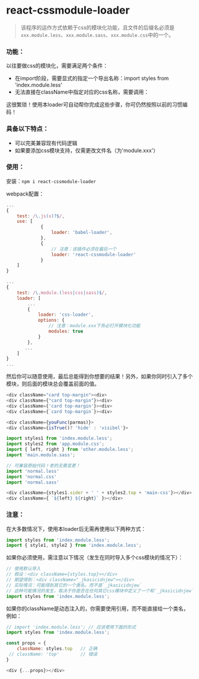 # react-cssmodule-loader

> 该程序的运作方式依赖于css的模块化功能，且文件的后缀名必须是`xxx.module.less`、`xxx.module.sass`、`xxx.module.css`中的一个。

### 功能：
以往要做css的模块化，需要满足两个条件：
 - 在import阶段，需要显式的指定一个导出名称：import styles from 'index.module.less'
 - 无法直接在className中指定对应的css名称，需要调用：<div className={style.youCss}></div>

这很繁琐！使用本loader可自动帮你完成这些步骤，你可仍然按照以前的习惯编码！

### 具备以下特点：
 - 可以完美兼容现有代码逻辑
 - 如果要添加css模块支持，仅需更改文件名（为'module.xxx'）

### 使用：

安装：`npm i react-cssmodule-loader`

webpack配置：
```js
...
{
    test: /\.js(x)?$/,
    use: [
             {
                 loader: 'babel-loader',
             },
             {
                 // 注意：该插件必须在最后一个
                 loader: 'react-cssmodule-loader'
             }
    ]
}

...
{
    test: /\.module.(less|css|sass)$/,
    loader: [
        ...
        {
            loader: 'css-loader', 
            options: {
                // 注意：module.xxx下务必打开模块化功能 
                modules: true
            }
        },
       ...
    ]
}
...
```

然后你可以随意使用，最后总能得到你想要的结果！另外，如果你同时引入了多个模块，则后面的模块总会覆盖前面的值。 
```js
<div className="card top-margin"><div>        
<div className={"card top-margin"}><div>      
<div className={'card top-margin'}><div>      
<div className={`card top-margin`}><div>      

<div className={youFunc(parmas)}>             
<div className={isTrue()? 'hide' : 'visibel'}>

import styles1 from 'index.module.less';
import styles2 from 'app.module.css';
import { left, right } from 'other.module.less';
import 'main.module.sass';

// 可兼容原始代码！老的无需变更！
import 'normal.less'
import 'normal.css'
import 'normal.sass'

<div className={styles1.sider + ' ' + styles2.top + 'main-css'}></div>
<div className={ `${left} ${right}` }></div>
```

### 注意：  
在大多数情况下，使用本loader后无需再使用以下两种方式：  
```js
import styles from 'index.module.less';
import { style1, style2 } from 'index.module.less';
```

如果你必须使用，需注意以下情况（发生在同时导入多个css模块的情况下）：  
```js
// 使用默认导入
// 假设：<div className={styles.top}></div>
// 期望得到：<div className="_jkasicidnjew"></div>
// 实际情况：可能得到其它的一个类名，而不是`_jkasicidnjew`
// 这种可能情况的发生，取决于你是否在任何其它css模块中定义了一个和`_jkasicidnjew`一样的类名
import styles from 'index.module.less';
```

如果你的className是动态注入的，你需要使用引用，而不能直接给一个类名，例如：
```js
// import 'index.module.less'; // 应该使用下面的形式
import styles from 'index.module.less';

const props = {
    className: styles.top   // 正确
 // className: 'top'        // 错误
}

<div {...props}></div>
```
